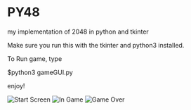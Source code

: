 # PY48
my implementation of 2048 in python and tkinter

Make sure you run this with the tkinter and python3 installed.

To Run game, type

$python3 gameGUI.py

enjoy!

![Start Screen](https://raw.github.com/HSQ8/PY48/master/start.PNG)
![In Game](https://raw.github.com/HSQ8/PY48/master/ingame.PNG)
![Game Over](https://raw.github.com/HSQ8/PY48/master/over.PNG)
